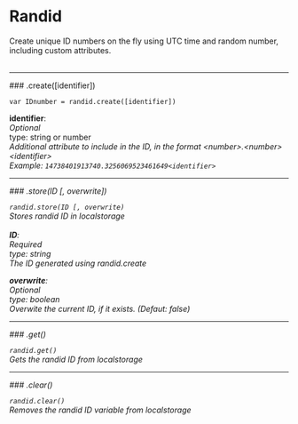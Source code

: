 # Randid
Create unique ID numbers on the fly using UTC time and random number, including custom attributes.
<br>
<br>
<hr>
### .create([identifier])

<code>var IDnumber = randid.create([identifier])</code>

<b> identifier</b>:<br>
<em>Optional</em><br>
type: string or number<br>
<em> Additional attribute to include in the ID, in the format \<number>.\<number>\<identifier> <br>
Example: <code>14738401913740.3256069523461649\<identifier></code>
<hr>
### .store(ID [, overwrite])

<code>randid.store(ID [, overwrite)</code><br>
Stores randid ID in localstorage<br><br>
<b> ID</b>:<br>
<em>Required</em><br>
type: string <br>
<em> The ID generated using randid.create </em>

<b> overwrite</b>:<br>
<em>Optional</em><br>
type: boolean<br>
<em> Overwite the current ID, if it exists. (Defaut: false)</em>
<hr>
### .get()

<code>randid.get()</code><br>
Gets the randid ID from localstorage
<hr>
### .clear()

<code>randid.clear()</code><br>
Removes the randid ID variable from localstorage
